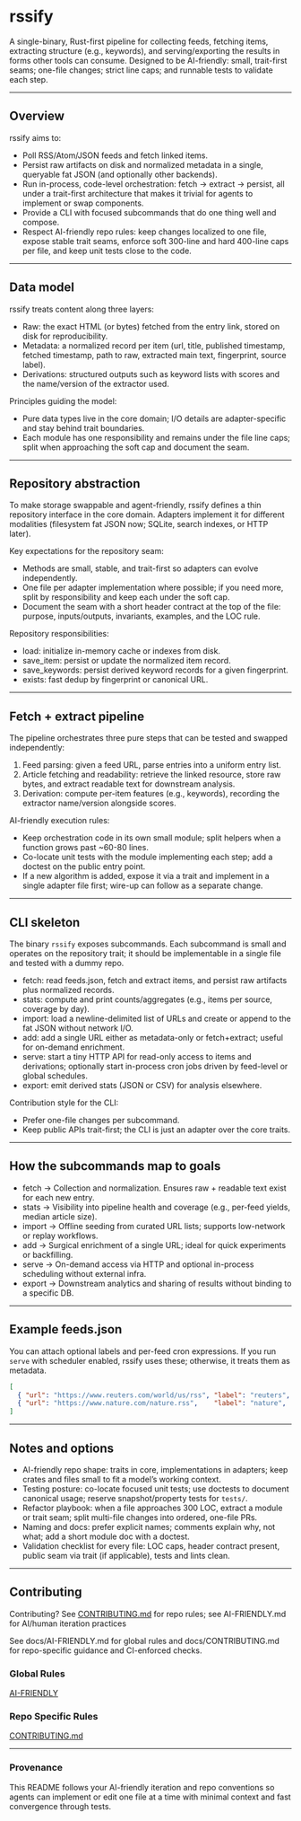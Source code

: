 # rssify

A single-binary, Rust-first pipeline for collecting feeds, fetching items, extracting structure (e.g., keywords), and serving/exporting the results in forms other tools can consume. Designed to be AI-friendly: small, trait-first seams; one-file changes; strict line caps; and runnable tests to validate each step. 

---

## Overview

rssify aims to:

* Poll RSS/Atom/JSON feeds and fetch linked items.
* Persist raw artifacts on disk and normalized metadata in a single, queryable fat JSON (and optionally other backends).
* Run in-process, code-level orchestration: fetch -> extract -> persist, all under a trait-first architecture that makes it trivial for agents to implement or swap components.
* Provide a CLI with focused subcommands that do one thing well and compose.
* Respect AI-friendly repo rules: keep changes localized to one file, expose stable trait seams, enforce soft 300-line and hard 400-line caps per file, and keep unit tests close to the code.  

---

## Data model

rssify treats content along three layers:

* Raw: the exact HTML (or bytes) fetched from the entry link, stored on disk for reproducibility.
* Metadata: a normalized record per item (url, title, published timestamp, fetched timestamp, path to raw, extracted main text, fingerprint, source label).
* Derivations: structured outputs such as keyword lists with scores and the name/version of the extractor used.

Principles guiding the model:

* Pure data types live in the core domain; I/O details are adapter-specific and stay behind trait boundaries. 
* Each module has one responsibility and remains under the file line caps; split when approaching the soft cap and document the seam. 

---

## Repository abstraction

To make storage swappable and agent-friendly, rssify defines a thin repository interface in the core domain. Adapters implement it for different modalities (filesystem fat JSON now; SQLite, search indexes, or HTTP later).

Key expectations for the repository seam:

* Methods are small, stable, and trait-first so adapters can evolve independently. 
* One file per adapter implementation where possible; if you need more, split by responsibility and keep each under the soft cap.  
* Document the seam with a short header contract at the top of the file: purpose, inputs/outputs, invariants, examples, and the LOC rule. 

Repository responsibilities:

* load: initialize in-memory cache or indexes from disk.
* save_item: persist or update the normalized item record.
* save_keywords: persist derived keyword records for a given fingerprint.
* exists: fast dedup by fingerprint or canonical URL.

---

## Fetch + extract pipeline

The pipeline orchestrates three pure steps that can be tested and swapped independently:

1. Feed parsing: given a feed URL, parse entries into a uniform entry list.
2. Article fetching and readability: retrieve the linked resource, store raw bytes, and extract readable text for downstream analysis.
3. Derivation: compute per-item features (e.g., keywords), recording the extractor name/version alongside scores.

AI-friendly execution rules:

* Keep orchestration code in its own small module; split helpers when a function grows past ~60-80 lines. 
* Co-locate unit tests with the module implementing each step; add a doctest on the public entry point. 
* If a new algorithm is added, expose it via a trait and implement in a single adapter file first; wire-up can follow as a separate change. 

---

## CLI skeleton

The binary `rssify` exposes subcommands. Each subcommand is small and operates on the repository trait; it should be implementable in a single file and tested with a dummy repo.

* fetch: read feeds.json, fetch and extract items, and persist raw artifacts plus normalized records.
* stats: compute and print counts/aggregates (e.g., items per source, coverage by day).
* import: load a newline-delimited list of URLs and create or append to the fat JSON without network I/O.
* add: add a single URL either as metadata-only or fetch+extract; useful for on-demand enrichment.
* serve: start a tiny HTTP API for read-only access to items and derivations; optionally start in-process cron jobs driven by feed-level or global schedules.
* export: emit derived stats (JSON or CSV) for analysis elsewhere.

Contribution style for the CLI:

* Prefer one-file changes per subcommand.
* Keep public APIs trait-first; the CLI is just an adapter over the core traits. 

---

## How the subcommands map to goals

* fetch → Collection and normalization. Ensures raw + readable text exist for each new entry.
* stats → Visibility into pipeline health and coverage (e.g., per-feed yields, median article size).
* import → Offline seeding from curated URL lists; supports low-network or replay workflows.
* add → Surgical enrichment of a single URL; ideal for quick experiments or backfilling.
* serve → On-demand access via HTTP and optional in-process scheduling without external infra.
* export → Downstream analytics and sharing of results without binding to a specific DB.

---

## Example feeds.json

You can attach optional labels and per-feed cron expressions. If you run `serve` with scheduler enabled, rssify uses these; otherwise, it treats them as metadata.

```json
[
  { "url": "https://www.reuters.com/world/us/rss", "label": "reuters", "cron": "*/20 * * * *" },
  { "url": "https://www.nature.com/nature.rss",    "label": "nature",  "cron": "0 * * * *" }
]
```

---

## Notes and options

* AI-friendly repo shape: traits in core, implementations in adapters; keep crates and files small to fit a model’s working context.  
* Testing posture: co-locate focused unit tests; use doctests to document canonical usage; reserve snapshot/property tests for `tests/`. 
* Refactor playbook: when a file approaches 300 LOC, extract a module or trait seam; split multi-file changes into ordered, one-file PRs.  
* Naming and docs: prefer explicit names; comments explain why, not what; add a short module doc with a doctest. 
* Validation checklist for every file: LOC caps, header contract present, public seam via trait (if applicable), tests and lints clean. 

---

## Contributing

Contributing? See [CONTRIBUTING.md](./docs/CONTRIBUTING.md) for repo rules; see AI-FRIENDLY.md for AI/human iteration practices

See docs/AI-FRIENDLY.md for global rules and docs/CONTRIBUTING.md for repo-specific guidance and CI-enforced checks.

### Global Rules

[AI-FRIENDLY](./docs/AI-FRIENDLY.md)

### Repo Specific Rules
[CONTRIBUTING.md](./docs/CONTRIBUTING.md)

---

### Provenance

This README follows your AI-friendly iteration and repo conventions so agents can implement or edit one file at a time with minimal context and fast convergence through tests. 

